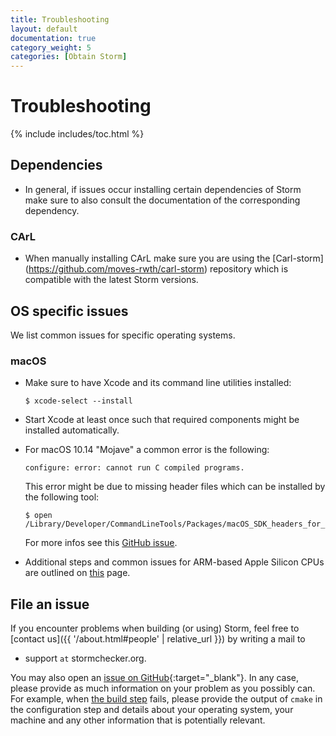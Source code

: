 ```yaml
---
title: Troubleshooting
layout: default
documentation: true
category_weight: 5
categories: [Obtain Storm]
---
```


<h1>Troubleshooting</h1>

{% include includes/toc.html %}

## Dependencies
- In general, if issues occur installing certain dependencies of Storm make sure to also consult the documentation of the corresponding dependency.

### CArL
- When manually installing CArL make sure you are using the [Carl-storm] (https://github.com/moves-rwth/carl-storm) repository which is compatible with the latest Storm versions.

## OS specific issues
We list common issues for specific operating systems.

### <i class="fa fa-apple" aria-hidden="true"></i> macOS

- Make sure to have Xcode and its command line utilities installed:
  ``` console
  $ xcode-select --install
  ```

- Start Xcode at least once such that required components might be installed automatically.

- For macOS 10.14 "Mojave" a common error is the following:
  ``` console
  configure: error: cannot run C compiled programs.
  ```
  This error might be due to missing header files which can be installed by the following tool:
  ``` console
  $ open /Library/Developer/CommandLineTools/Packages/macOS_SDK_headers_for_macOS_10.14.pkg
  ```
  For more infos see this [GitHub issue](https://github.com/neovim/neovim/issues/9050#issuecomment-424417456).
  
- Additional steps and common issues for ARM-based Apple Silicon CPUs are outlined on [this](apple-silicon.html) page.

## File an issue

If you encounter problems when building (or using) Storm, feel free to [contact us]({{ '/about.html#people' | relative_url }}) by writing a mail to
- <i class="fa fa-envelope" aria-hidden="true"></i> support ```at``` stormchecker.org.

You may also open an [issue on GitHub](https://github.com/moves-rwth/storm/issues){:target="_blank"}. In any case, please provide as much information on your problem as you possibly can. For example, when [the build step](build.html#build-step) fails, please provide the output of `cmake` in the configuration step and details about your operating system, your machine and any other information that is potentially relevant.
